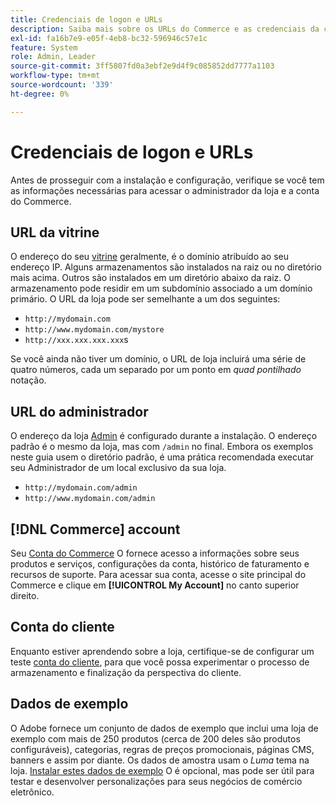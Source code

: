 ```yaml
---
title: Credenciais de logon e URLs
description: Saiba mais sobre os URLs do Commerce e as credenciais da conta usadas para obter acesso ao administrador e à loja.
exl-id: fa16b7e9-e05f-4eb8-bc32-596946c57e1c
feature: System
role: Admin, Leader
source-git-commit: 3ff5807fd0a3ebf2e9d4f9c085852dd7777a1103
workflow-type: tm+mt
source-wordcount: '339'
ht-degree: 0%

---
```


# Credenciais de logon e URLs

Antes de prosseguir com a instalação e configuração, verifique se você tem as informações necessárias para acessar o administrador da loja e a conta do Commerce.

## URL da vitrine

O endereço do seu [vitrine](storefront.md) geralmente, é o domínio atribuído ao seu endereço IP. Alguns armazenamentos são instalados na raiz ou no diretório mais acima. Outros são instalados em um diretório abaixo da raiz. O armazenamento pode residir em um subdomínio associado a um domínio primário. O URL da loja pode ser semelhante a um dos seguintes:

- `http://mydomain.com`
- `http://www.mydomain.com/mystore`
- `http://xxx.xxx.xxx.xxx`s

Se você ainda não tiver um domínio, o URL de loja incluirá uma série de quatro números, cada um separado por um ponto em _quad pontilhado_ notação.

## URL do administrador

O endereço da loja [Admin](admin.md) é configurado durante a instalação. O endereço padrão é o mesmo da loja, mas com `/admin` no final. Embora os exemplos neste guia usem o diretório padrão, é uma prática recomendada executar seu Administrador de um local exclusivo da sua loja.

- `http://mydomain.com/admin`
- `http://www.mydomain.com/admin`

## [!DNL Commerce] account

Seu [Conta do Commerce](commerce-account-create.md) O fornece acesso a informações sobre seus produtos e serviços, configurações da conta, histórico de faturamento e recursos de suporte. Para acessar sua conta, acesse o site principal do Commerce e clique em **[!UICONTROL My Account]** no canto superior direito.

## Conta do cliente

Enquanto estiver aprendendo sobre a loja, certifique-se de configurar um teste [conta do cliente](../customers/account-dashboard.md), para que você possa experimentar o processo de armazenamento e finalização da perspectiva do cliente.

## Dados de exemplo

O Adobe fornece um conjunto de dados de exemplo que inclui uma loja de exemplo com mais de 250 produtos (cerca de 200 deles são produtos configuráveis), categorias, regras de preços promocionais, páginas CMS, banners e assim por diante. Os dados de amostra usam o _Luma_ tema na loja. [Instalar estes dados de exemplo](https://experienceleague.adobe.com/docs/commerce-operations/installation-guide/next-steps/sample-data/overview.html) O é opcional, mas pode ser útil para testar e desenvolver personalizações para seus negócios de comércio eletrônico.
